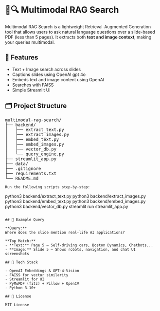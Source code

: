 # 📄🔍 Multimodal RAG Search

Multimodal RAG Search is a lightweight Retrieval-Augmented Generation tool that allows users to ask natural language questions over a slide-based PDF (less than 5 pages). It extracts both **text and image context**, making your queries multimodal.

## 🧠 Features

- Text + Image search across slides  
- Captions slides using OpenAI gpt 4o 
- Embeds text and image content using OpenAI  
- Searches with FAISS  
- Simple Streamlit UI

## 🗂️ Project Structure

<pre>
multimodal-rag-search/  
├── backend/  
│   ├── extract_text.py  
│   ├── extract_images.py  
│   ├── embed_text.py  
│   ├── embed_images.py  
│   ├── vector_db.py  
│   └── query_engine.py  
├── streamlit_app.py  
├── data/  
├── .gitignore  
├── requirements.txt  
└── README.md  
</pre>


   ```
Run the following scripts step-by-step:

```
python3 backend/extract_text.py
python3 backend/extract_images.py
python3 backend/embed_text.py
python3 backend/embed_images.py
python3 backend/vector_db.py
streamlit run streamlit_app.py
```

## 💬 Example Query

**Query:**  
Where does the slide mention real-life AI applications?

**Top Match:**  
- **Text:** Page 5 – Self-driving cars, Boston Dynamics, Chatbots...  
- **Image:** Slide 5 – Shows robots, navigation, and chat UI screenshots

## 🧰 Tech Stack

- OpenAI Embeddings & GPT-4-Vision  
- FAISS for vector similarity  
- Streamlit for UI  
- PyMuPDF (fitz) + Pillow + OpenCV  
- Python 3.10+

## 📄 License

MIT License
